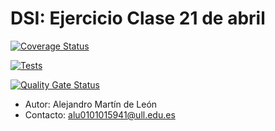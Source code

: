 # DSI: Ejercicio Clase 21 de abril

[![Coverage Status](https://coveralls.io/repos/github/amarleo/DSI-PE-7abril-amarleo/badge.svg?branch=master)](https://coveralls.io/github/amarleo/DSI-PE-7abril-amarleo?branch=master)

[![Tests](https://github.com/amarleo/DSI-PE-7abril-amarleo/actions/workflows/node.js.yml/badge.svg)](https://github.com/amarleo/DSI-PE-7abril-amarleo/actions/workflows/node.js.yml)

[![Quality Gate Status](https://sonarcloud.io/api/project_badges/measure?project=amarleo_DSI-PE-7abril-amarleo&metric=alert_status)](https://sonarcloud.io/summary/new_code?id=amarleo_DSI-PE-7abril-amarleo)

- Autor: Alejandro Martín de León
- Contacto: alu0101015941@ull.edu.es
  